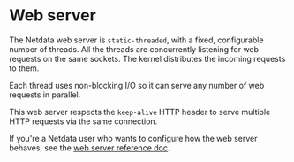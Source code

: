 # Web server

The Netdata web server is `static-threaded`, with a fixed, configurable number of threads. All the threads are
concurrently listening for web requests on the same sockets. The kernel distributes the incoming requests to them.

Each thread uses non-blocking I/O so it can serve any number of web requests in parallel.

This web server respects the `keep-alive` HTTP header to serve multiple HTTP requests via the same connection. 

If you're a Netdata user who wants to configure how the web server behaves, see the [web server reference
doc](/docs/dashboards/reference-web-server.md).
